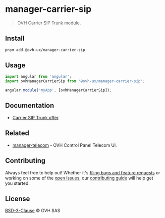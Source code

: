 # manager-carrier-sip

> OVH Carrier SIP Trunk module.

## Install

```sh
pnpm add @ovh-ux/manager-carrier-sip
```

## Usage

```js
import angular from 'angular';
import ovhManagerCarrierSip from '@ovh-ux/manager-carrier-sip';

angular.module('myApp', [ovhManagerCarrierSip]);
```

## Documentation

- [Carrier SIP Trunk offer](https://www.ovhtelecom.fr/telephonie/carrier-sip-trunk/).

## Related

- [manager-telecom](https://github.com/ovh/manager/blob/master/packages/manager/apps/telecom/README.md) - OVH Control Panel Telecom UI.

## Contributing

Always feel free to help out! Whether it's [filing bugs and feature requests](https://github.com/ovh/manager/issues/new) or working on some of the [open issues](https://github.com/ovh/manager/issues), our [contributing guide](https://github.com/ovh/manager/blob/master/CONTRIBUTING.md) will help get you started.

## License

[BSD-3-Clause](LICENSE) © OVH SAS
